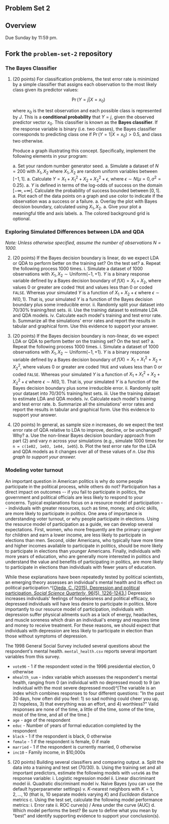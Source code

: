 ## Problem Set 2

## Overview

Due Sunday by 11:59 pm.

## Fork the `problem-set-2` repository

### The Bayes Classifier

1. (20 points) For classification problems, the test error rate is minimized by a simple classifier that assigns each observation to the most likely class given its predictor values:

    $$\Pr(Y = j | X = x_0)$$
    
    where $x_0$ is the test observation and each possible class is represented by $J$. This is a **conditional probability** that $Y = j$, given the observed predictor vector $x_0$. This classifier is known as the **Bayes classifier**. If the response variable is binary (i.e. two classes), the Bayes classifier corresponds to predicting class one if $\Pr(Y = 1 | X = x_0) > 0.5$, and class two otherwise.
    
    Produce a graph illustrating this concept. Specifically, implement the following elements in your program:
    
    a. Set your random number generator seed.
    a. Simulate a dataset of $N = 200$ with $X_1, X_2$ where $X_1, X_2$ are random uniform variables between $[-1,1]$.
    a. Calculate $Y = X_1 + X_1^2 + X_2 + X_2^2 + \epsilon$, where $\epsilon \sim N(\mu = 0, \sigma^2 = 0.25)$.
    a. $Y$ is defined in terms of the log-odds of success on the domain $[-\infty, +\infty]$. Calculate the probability of success bounded between $[0,1]$.
    a. Plot each of the data points on a graph and use color to indicate if the observation was a success or a failure.
    a. Overlay the plot with Bayes decision boundary, calculated using $X_1, X_2$.
    a. Give your plot a meaningful title and axis labels.
    a. The colored background grid is optional.

### Exploring Simulated Differences between LDA and QDA

_Note: Unless otherwise specified, assume the number of observations $N = 1000$._

2. (20 points) If the Bayes decision boundary is linear, do we expect LDA or QDA to perform better on the training set? On the test set?
    a. Repeat the following process 1000 times.
        i. Simulate a dataset of 1000 observations with $X_1, X_2 \sim \text{Uniform}(-1, +1)$. $Y$ is a binary response variable defined by a Bayes decision boundary of $f(X) = X_1 + X_2$, where values 0 or greater are coded `TRUE` and values less than 0 or coded `FALSE`. Whereas your simulated $Y$ is a function of $X_1 + X_2 + \epsilon$ where $\epsilon \sim N(0, 1)$. That is, your simulated $Y$ is a function of the Bayes decision boundary plus some irreducible error.
        ii. Randomly split your dataset into 70/30% training/test sets.
        iii. Use the training dataset to estimate LDA and QDA models.
        iv. Calculate each model's training and test error rate.
    b. Summarize all the simulations' error rates and report the results in tabular and graphical form. Use this evidence to support your answer.

3. (20 points) If the Bayes decision boundary is non-linear, do we expect LDA or QDA to perform better on the training set? On the test set?
    a. Repeat the following process 1000 times.
        i. Simulate a dataset of 1000 observations with $X_1, X_2 \sim \text{Uniform}(-1, +1)$. $Y$ is a binary response variable defined by a Bayes decision boundary of $f(X) = X_1 + X_1^2 + X_2 + X_2^2$, where values 0 or greater are coded `TRUE` and values less than 0 or coded `FALSE`. Whereas your simulated $Y$ is a function of $X_1 + X_1^2 + X_2 + X_2^2 + \epsilon$ where $\epsilon \sim N(0, 1)$. That is, your simulated $Y$ is a function of the Bayes decision boundary plus some irreducible error.
        ii. Randomly split your dataset into 70/30% training/test sets.
        iii. Use the training dataset to estimate LDA and QDA models.
        iv. Calculate each model's training and test error rate.
    b. Summarize all the simulations' error rates and report the results in tabular and graphical form. Use this evidence to support your answer.

4. (20 points) In general, as sample size $n$ increases, do we expect the test error rate of QDA relative to LDA to improve, decline, or be unchanged? Why?
    a. Use the non-linear Bayes decision boundary approach from part (2) and vary $n$ across your simulations (e.g., simulate 1000 times for `n = c(1e02, 1e03, 1e04, 1e05`).
    b. Plot the test error rate for the LDA and QDA models as it changes over all of these values of $n$. _Use this graph to support your answer._

### Modeling voter turnout

An important question in American politics is why do some people participate in the political process, while others do not? Participation has a direct impact on outcomes -- if you fail to participate in politics, the government and political officials are less likely to respond to your concerns. Typical explanations focus on a resource model of participation -- individuals with greater resources, such as time, money, and civic skills, are more likely to participate in politics. One area of importance is understanding voter turnout, or why people participate in elections. Using the resource model of participation as a guide, we can develop several expectations. First, women, who more frequently are the primary caregiver for children and earn a lower income, are less likely to participate in elections than men. Second, older Americans, who typically have more time and higher incomes available to participate in politics, should be more likely to participate in elections than younger Americans. Finally, individuals with more years of education, who are generally more interested in politics and understand the value and benefits of participating in politics, are more likely to participate in elections than individuals with fewer years of education.

While these explanations have been repeatedly tested by political scientists, an emerging theory assesses an individual's mental health and its effect on political participation.^[[Ojeda, C. (2015). Depression and political participation. *Social Science Quarterly*, 96(5), 1226-1243.](http://onlinelibrary.wiley.com.proxy.uchicago.edu/doi/10.1111/ssqu.12173/abstract)] Depression increases individuals' feelings of hopelessness and political efficacy, so depressed individuals will have less desire to participate in politics. More importantly to our resource model of participation, individuals with depression suffer physical ailments such as a lack of energy, headaches, and muscle soreness which drain an individual's energy and requires time and money to receive treatment. For these reasons, we should expect that individuals with depression are less likely to participate in election than those without symptoms of depression.

The 1998 General Social Survey included several questions about the respondent's mental health. `mental_health.csv` reports several important variables from this survey.

* `vote96` - 1 if the respondent voted in the 1996 presidential election, 0 otherwise
* `mhealth_sum` - index variable which assesses the respondent's mental health, ranging from 0 (an individual with no depressed mood) to 9 (an individual with the most severe depressed mood)^[The variable is an index which combines responses to four different questions: "In the past 30
days, how often did you feel: 1) so sad nothing could cheer you up, 2) hopeless, 3) that everything was an effort, and 4) worthless?" Valid responses are none of the time, a little of the time, some of the time, most of the time, and all of the time.]
* `age` - age of the respondent
* `educ` - Number of years of formal education completed by the respondent
* `black` - 1 if the respondent is black, 0 otherwise
* `female` - 1 if the respondent is female, 0 if male
* `married` - 1 if the respondent is currently married, 0 otherwise
* `inc10` - Family income, in \$10,000s

5. (20 points) Building several classifiers and comparing output.
    a. Split the data into a training and test set (70/30).
    b. Using the training set and all important predictors, estimate the following models with `vote96` as the response variable:
        i. Logistic regression model
        ii. Linear discriminant model
        iii. Quadratic discriminant model
        iv. Naive Bayes (you can use the default hyperparameter settings)
        v. $K$-nearest neighbors with $K = 1,2,\dots,10$ (that is, 10 separate models varying $K$) and _Euclidean_ distance metrics
    c. Using the test set, calculate the following model performance metrics:
        i. Error rate
        ii. ROC curve(s) / Area under the curve (AUC)
    d. Which model performs the best? Be sure to define what you mean by "best" and identify supporting evidence to support your conclusion(s).

